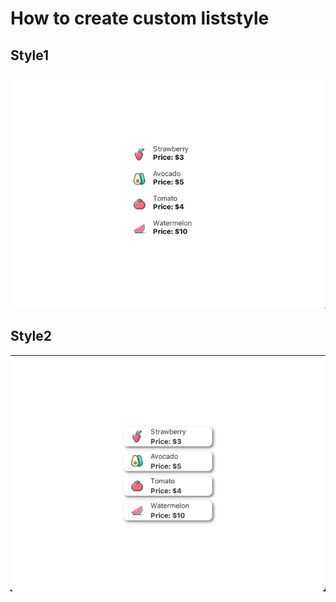 # How to create custom liststyle 

## Style1
![image](https://github.com/meteistar/QML_Controls/blob/master/ListItemStyle1/assets/ListStyle1.png)

## Style2
![image](https://github.com/meteistar/QML_Controls/blob/master/ListItemStyle1/assets/ListStyle2.png)
